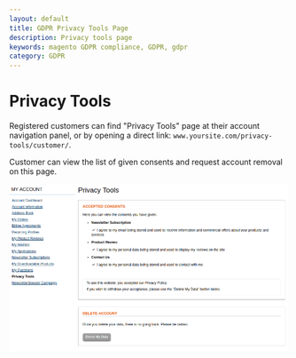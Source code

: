 ```yaml
---
layout: default
title: GDPR Privacy Tools Page
description: Privacy tools page
keywords: magento GDPR compliance, GDPR, gdpr
category: GDPR
---
```


# Privacy Tools

Registered customers can find "Privacy Tools" page at their account navigation
panel, or by opening a direct link: `www.yoursite.com/privacy-tools/customer/`.

Customer can view the list of given consents and request account removal on this page.

![Privacy Tools](/images/m1/gdpr/frontend/privacy-tools.png)
